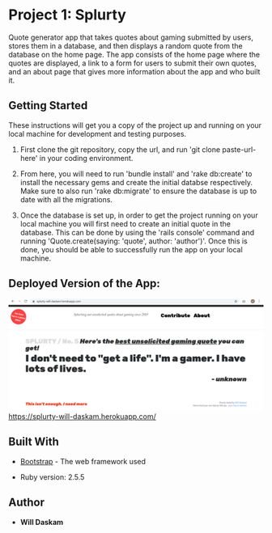 # Project 1: Splurty

Quote generator app that takes quotes about gaming submitted by users, stores them in a database, and then displays a random quote from the database on the home page. The app consists of the home page where the quotes are displayed, a link to a form for users to submit their own quotes, and an about page that gives more information about the app and who built it.

## Getting Started

These instructions will get you a copy of the project up and running on your local machine for development and testing purposes.

1. First clone the git repository, copy the url, and run 'git clone paste-url-here' in your coding environment. 

2. From here, you will need to run 'bundle install' and 'rake db:create' to install the necessary gems and create the initial databse respectively. Make sure to also run 'rake db:migrate' to ensure the database is up to date with all the migrations. 

3. Once the database is set up, in order to get the project running on your local machine you will first need to create an initial quote in the database. This can be done by using the 'rails console' command and running 'Quote.create(saying: 'quote', author: 'author')'. Once this is done, you should be able to successfully run the app on your local machine.

## Deployed Version of the App:

![Splurty](app/assets/images/splurtyapp.png)
https://splurty-will-daskam.herokuapp.com/

## Built With

* [Bootstrap](https://getbootstrap.com/) - The web framework used

* Ruby version: 2.5.5


## Author

* **Will Daskam** 


